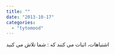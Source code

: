 ```yaml
---
title: ""
date: "2013-10-17"
categories: 
  - "tytomood"
---
```


ﺍﺷﺘﺒﺎﻫﺎﺕ، ﺍﺛﺒﺎﺕ ﻣﯽ ﮐﻨﻨﺪ ﮐﻪ : ﺷﻤﺎ ﺗﻼﺵ ﻣﯽ ﮐﻨﯿﺪ
